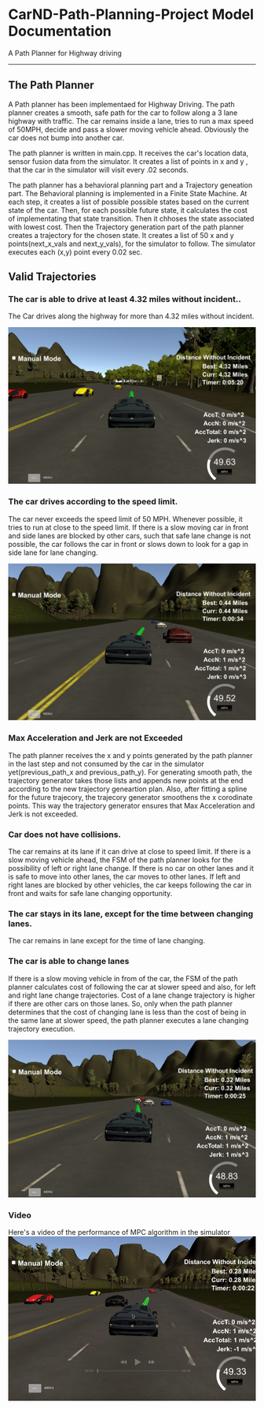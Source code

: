 # CarND-Path-Planning-Project Model Documentation
A Path Planner for Highway driving

[//]: # (Image References)

[video1]: ./video_output/path_planner.mov "VideoPathPlanner"
[image1]: ./images/lane_changing.png "lane changing"
[image2]: ./images/speed_limit.png "speed limit"
[image3]: ./images/end_point.png "end point"
[image4]: ./images/path_planning.png "path_planning"

---

## The Path Planner

A Path planner has been implementaed for Highway Driving. The path planner creates a smooth, safe path for the car to follow along a 3 lane highway with traffic. The car remains inside a lane, tries to run a max speed of 50MPH, decide and pass a slower moving vehicle ahead. Obviously the car does not bump into another car.

The path planner is written in main.cpp. It receives the car's location data, sensor fusion data from the simulator. It creates a list of points in x and y , that the car in the simulator will visit every .02 seconds.

The path planner has a behavioral planning part and a Trajectory geneation part. The Behavioral planning is implemented in a Finite State Machine. At each step, it creates a list of possible possible states based on the current state of the car. Then, for each possible future state, it calculates the cost of implementating that state transition. Then it chhoses the state associated with lowest cost. 
Then the Trajectory generation part of the path planner creates a trajectory for the chosen state. It creates a list of 50 x and y points(next_x_vals and next_y_vals), for the simulator to follow. The simulator executes each (x,y) point every 0.02 sec.



## Valid Trajectories

### The car is able to drive at least 4.32 miles without incident..

The Car drives along the highway for more than 4.32 miles without incident. 

![alt text][image3]

### The car drives according to the speed limit.

The car never exceeds the speed limit of 50 MPH. Whenever possible, it tries to run at close to the speed limit. If there is a slow moving car in front and side lanes are blocked by other cars, such that safe lane change is not possible, the car follows the car in front or slows down to look for a gap in side lane for lane changing.

![alt text][image2]

### Max Acceleration and Jerk are not Exceeded

The path planner receives the x and y points generated by the path planner in the last step and not consumed by the car in the simulator yet(previous_path_x and previous_path_y). For generating smooth path, the trajectory generator takes those lists and appends new points at the end according to the new trajectory geneartion plan. 
Also, after fitting a spline for the future trajecory, the trajecory generator smoothens the x corodinate points.
This way the trajectory generator ensures that Max Acceleration and Jerk is not exceeded. 


### Car does not have collisions.

The car remains at its lane if it can drive at close to speed limit. If there is a slow moving vehicle ahead, the FSM of the path planner looks for the possibility of left or right lane change. If there is no car on other lanes and it is safe to move into other lanes, the car moves to other lanes. If left and right lanes are blocked by other vehicles, the car keeps following the car in front and waits for safe lane changing opportunity.

### The car stays in its lane, except for the time between changing lanes.

The car remains in lane except for the time of lane changing.

### The car is able to change lanes

If there is a slow moving vehicle in from of the car, the FSM of the path planner calculates cost of following the car at slower speed and also, for left and right lane change trajectories. Cost of a lane change trajectory is higher if there are other cars on those lanes. So, only when the path planner determines that the cost of changing lane is less than the cost of being in the same lane at slower speed, the path planner executes a lane changing trajectory execution.

![alt text][image1]

### Video
Here's a video of the performance of MPC algorithm in the simulator
[![alt text][image4]](https://youtu.be/rmrhmMdB_hE)
